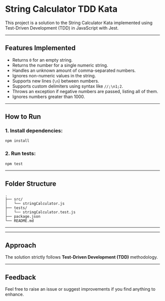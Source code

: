 # String Calculator TDD Kata

This project is a solution to the String Calculator Kata implemented using Test-Driven Development (TDD) in JavaScript with Jest.

---

## Features Implemented

- Returns `0` for an empty string.
- Returns the number for a single numeric string.
- Handles an unknown amount of comma-separated numbers.
- Ignores non-numeric values in the string.
- Supports new lines (`\n`) between numbers.
- Supports custom delimiters using syntax like `//;\n1;2`.
- Throws an exception if negative numbers are passed, listing all of them.
- Ignores numbers greater than 1000.

---

## How to Run

### 1. Install dependencies:

```bash
npm install
```

### 2. Run tests:

```bash
npm test
```
---

## Folder Structure

```
.
├── src/
│   └── stringCalculator.js
├── tests/
│   └── stringCalculator.test.js
├── package.json
└── README.md
```

---
---

## Approach

The solution strictly follows **Test-Driven Development (TDD)** methodology.

---

## Feedback

Feel free to raise an issue or suggest improvements if you find anything to enhance.
